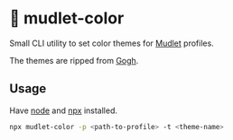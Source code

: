# 🌈 mudlet-color

Small CLI utility to set color themes for [Mudlet](https://mudlet.org) profiles.

The themes are ripped from [Gogh](https://mayccoll.github.io/Gogh/).

## Usage

Have [node](https://nodejs.org/en/) and [npx](https://www.npmjs.com/package/npx) installed.

```zsh
npx mudlet-color -p <path-to-profile> -t <theme-name>
```
